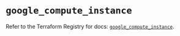# `google_compute_instance`

Refer to the Terraform Registry for docs: [`google_compute_instance`](https://registry.terraform.io/providers/hashicorp/google-beta/6.19.0/docs/resources/google_compute_instance).
